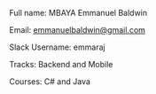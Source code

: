 Full name: MBAYA Emmanuel Baldwin

Email: emmanuelbaldwin@gmail.com

Slack Username: emmaraj

Tracks: Backend and Mobile

Courses: C# and Java